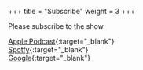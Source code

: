 +++
title = "Subscribe"
weight = 3
+++

Please subscribe to the show.

[Apple Podcast](https://podcasts.apple.com/jp/podcast/rere-fm-%E3%82%B5%E3%83%96%E3%82%AB%E3%83%AB%E3%83%81%E3%83%A3%E3%83%BC%E3%81%AB-reply-%E3%81%97%E3%81%A6%E3%81%84%E3%81%8Fpodcast/id1496508819){:target="_blank"}   
[Spotfy](https://open.spotify.com/show/1kaU84VdYa7NUzEgj3eBC5?si=d-kt_a0SSXGTP12xJEBk8Q){:target="_blank"}  
[Google](https://podcasts.google.com/?feed=aHR0cDovL2ZlZWRzLnNvdW5kY2xvdWQuY29tL3VzZXJzL3NvdW5kY2xvdWQ6dXNlcnM6NzY1ODU0NTQyL3NvdW5kcy5yc3M){:target="_blank"}   

